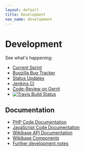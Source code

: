 ```yaml
---
layout: default
title: Development
nav_name: development
---
```


# Development
See what's happening:

- [Current Sprint](http://sb.wmflabs.org/p/wikidata/)
- [Bugzilla Bug Tracker](https://bugzilla.wikimedia.org/buglist.cgi?email1=wikidata-bugs%40lists.wikimedia.org&emailassigned_to1=1&emailcc1=1&emailtype1=exact&list_id=151540&query_format=advanced&resolution=---)
- [Status Updates](https://www.wikidata.org/wiki/Wikidata:Status_updates)
- [Jenkins CI](https://wdjenkins.wmflabs.org/ci/)
- [Code-Review on Gerrit](https://gerrit.wikimedia.org/r/#/projects/mediawiki/extensions/Wikibase,dashboards/default:open)
- [![Travis Build Status](https://travis-ci.org/wikimedia/mediawiki-extensions-Wikibase.svg)](https://travis-ci.org/wikimedia/mediawiki-extensions-Wikibase)

## Documentation
- [PHP Code Documentation](http://wbdoc.wmflabs.org/)
- [JavaScript Code Documentation](http://wbdoc.wmflabs.org/js)
- [Wikibase API Documentation](https://www.mediawiki.org/wiki/Wikibase/API)
- [Wikibase Components]({{site.url}}/components)
- [Further development notes](https://www.mediawiki.org/wiki/Wikibase/Notes)
